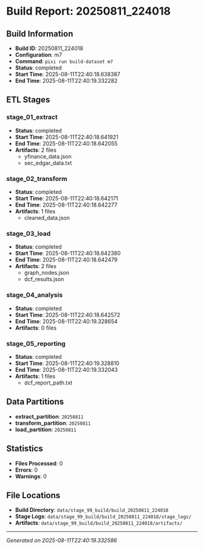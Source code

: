 # Build Report: 20250811_224018

## Build Information

- **Build ID**: 20250811_224018
- **Configuration**: m7
- **Command**: `pixi run build-dataset m7`
- **Status**: completed
- **Start Time**: 2025-08-11T22:40:18.638387
- **End Time**: 2025-08-11T22:40:19.332282

## ETL Stages

### stage_01_extract

- **Status**: completed
- **Start Time**: 2025-08-11T22:40:18.641921
- **End Time**: 2025-08-11T22:40:18.642055
- **Artifacts**: 2 files
  - yfinance_data.json
  - sec_edgar_data.txt

### stage_02_transform

- **Status**: completed
- **Start Time**: 2025-08-11T22:40:18.642171
- **End Time**: 2025-08-11T22:40:18.642277
- **Artifacts**: 1 files
  - cleaned_data.json

### stage_03_load

- **Status**: completed
- **Start Time**: 2025-08-11T22:40:18.642380
- **End Time**: 2025-08-11T22:40:18.642479
- **Artifacts**: 2 files
  - graph_nodes.json
  - dcf_results.json

### stage_04_analysis

- **Status**: completed
- **Start Time**: 2025-08-11T22:40:18.642572
- **End Time**: 2025-08-11T22:40:19.328654
- **Artifacts**: 0 files

### stage_05_reporting

- **Status**: completed
- **Start Time**: 2025-08-11T22:40:19.328810
- **End Time**: 2025-08-11T22:40:19.332043
- **Artifacts**: 1 files
  - dcf_report_path.txt

## Data Partitions

- **extract_partition**: `20250811`
- **transform_partition**: `20250811`
- **load_partition**: `20250811`

## Statistics

- **Files Processed**: 0
- **Errors**: 0
- **Warnings**: 0

## File Locations

- **Build Directory**: `data/stage_99_build/build_20250811_224018`
- **Stage Logs**: `data/stage_99_build/build_20250811_224018/stage_logs/`
- **Artifacts**: `data/stage_99_build/build_20250811_224018/artifacts/`

---
*Generated on 2025-08-11T22:40:19.332586*
